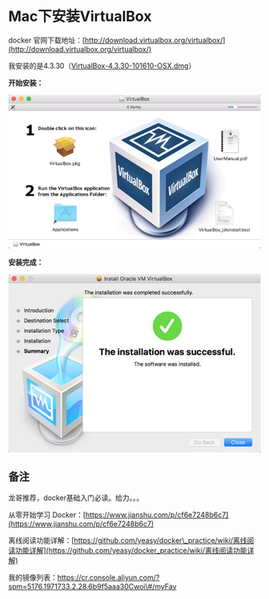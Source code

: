 # Mac下安装VirtualBox

docker 官网下载地址：[http://download.virtualbox.org/virtualbox/](http://download.virtualbox.org/virtualbox/)

我安装的是4.3.30（[VirtualBox-4.3.30-101610-OSX.dmg](http://download.virtualbox.org/virtualbox/4.3.30/VirtualBox-4.3.30-101610-OSX.dmg)）

**开始安装：**

![](/assets/import-visualBox-安装界面-2018年03月13日13:57:22.png)

**安装完成：**

![](/assets/import-visualBox安装完成-2018年03月13日14:00:04.png)

## 备注

龙哥推荐，docker基础入门必读。给力。。。

从零开始学习 Docker：[https://www.jianshu.com/p/cf6e7248b6c7](https://www.jianshu.com/p/cf6e7248b6c7)

离线阅读功能详解：[https://github.com/yeasy/docker\_practice/wiki/离线阅读功能详解](https://github.com/yeasy/docker_practice/wiki/离线阅读功能详解)

我的镜像列表：https://cr.console.aliyun.com/?spm=5176.1971733.2.28.6b9f5aaa30Cwoi\#/myFav

